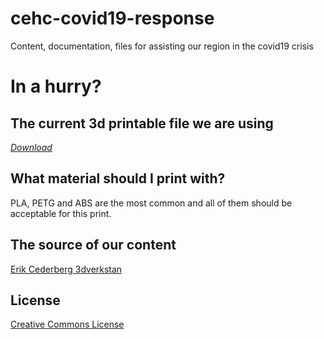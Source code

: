 # cehc-covid19-response
Content, documentation, files for assisting our region in the covid19 crisis

# In a hurry?
## The current 3d printable file we are using
[*Download*](./Visor_Frame_NORTH_AMERICA_LETTER_v3.stl)

## What material should I print with?
PLA, PETG and ABS are the most common and all of them should be acceptable for this print.  


## The source of our content
[Erik Cederberg 3dverkstan](https://www.youmagine.com/designs/protective-visor-by-3dverkstan)

## License
[Creative Commons License](../LICENSE.html)